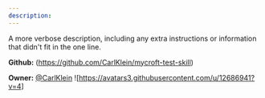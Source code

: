 ```yaml
---
description: 
---
```

A more verbose description, including any extra instructions or
information that didn't fit in the one line.

**Github:** (https://github.com/CarlKlein/mycroft-test-skill)

**Owner:** [@CarlKlein](https://github.com/CarlKlein) ![https://avatars3.githubusercontent.com/u/12686941?v=4]

